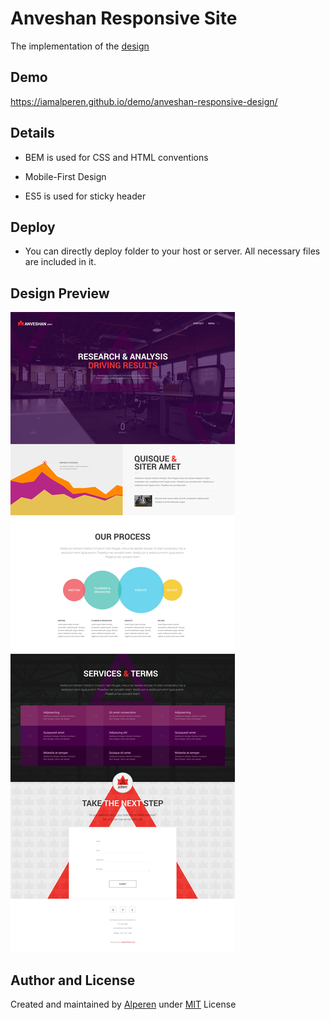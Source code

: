 # Anveshan Responsive Site

The implementation of the [design](design/Anveshan.psd)


## Demo

https://iamalperen.github.io/demo/anveshan-responsive-design/


## Details

- BEM is used for CSS and HTML conventions

- Mobile-First Design 

- ES5 is used for sticky header


## Deploy
- You can directly deploy folder to your host or server. All necessary files are included in it.


## Design Preview

![](https://github.com/iamalperen/anveshan-responsive-design/raw/master/design/Anveshan.jpg)


## Author and License
Created and maintained by [Alperen](https://github.com/iamalperen) under [MIT](LICENCE.md) License
